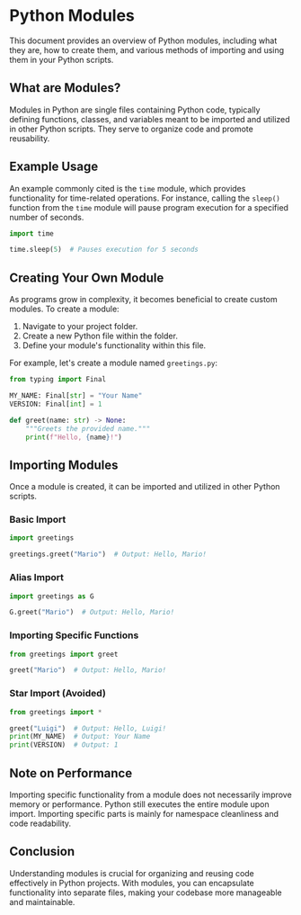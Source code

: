 
# Python Modules

This document provides an overview of Python modules, including what they are, how to create them, and various methods of importing and using them in your Python scripts.

## What are Modules?

Modules in Python are single files containing Python code, typically defining functions, classes, and variables meant to be imported and utilized in other Python scripts. They serve to organize code and promote reusability.

## Example Usage

An example commonly cited is the `time` module, which provides functionality for time-related operations. For instance, calling the `sleep()` function from the `time` module will pause program execution for a specified number of seconds.

```python
import time

time.sleep(5)  # Pauses execution for 5 seconds
```

## Creating Your Own Module

As programs grow in complexity, it becomes beneficial to create custom modules. To create a module:

1. Navigate to your project folder.
2. Create a new Python file within the folder.
3. Define your module's functionality within this file.

For example, let's create a module named `greetings.py`:

```python
from typing import Final

MY_NAME: Final[str] = "Your Name"
VERSION: Final[int] = 1

def greet(name: str) -> None:
    """Greets the provided name."""
    print(f"Hello, {name}!")
```

## Importing Modules

Once a module is created, it can be imported and utilized in other Python scripts.

### Basic Import

```python
import greetings

greetings.greet("Mario")  # Output: Hello, Mario!
```

### Alias Import

```python
import greetings as G

G.greet("Mario")  # Output: Hello, Mario!
```

### Importing Specific Functions

```python
from greetings import greet

greet("Mario")  # Output: Hello, Mario!
```

### Star Import (Avoided)

```python
from greetings import *

greet("Luigi")  # Output: Hello, Luigi!
print(MY_NAME)  # Output: Your Name
print(VERSION)  # Output: 1
```

## Note on Performance

Importing specific functionality from a module does not necessarily improve memory or performance. Python still executes the entire module upon import. Importing specific parts is mainly for namespace cleanliness and code readability.

## Conclusion

Understanding modules is crucial for organizing and reusing code effectively in Python projects. With modules, you can encapsulate functionality into separate files, making your codebase more manageable and maintainable.
